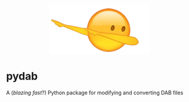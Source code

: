 <p align="center">
  <img src="dab.png" />
</p>

# pydab
A (_blazing fast_?) Python package for modifying and converting DAB files
